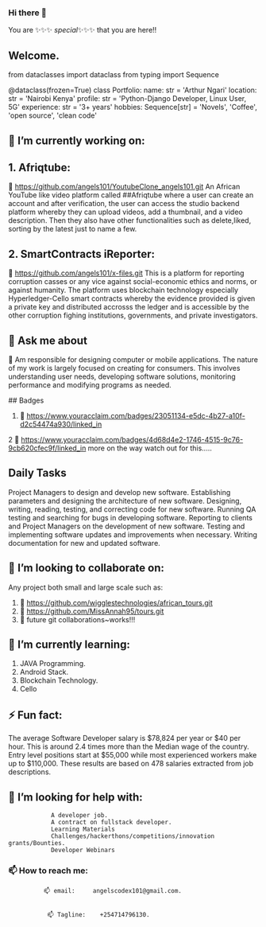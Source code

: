 ### Hi there 👋
You are   ✨✨✨ _special_✨✨✨ that you are here!!
## Welcome.
<!--
**angels101/angels101** is a ✨ _special_ ✨ repository because its `README.md` (this file) appears on your GitHub profile.
“The universe is a pretty big place. If it's just us, seems like an awful waste of space.”
Here are some ideas to get you started:

- 🔭 I’m currently working on ...
- 🌱 I’m currently learning ...
- 👯 I’m looking to collaborate on ...
- 🤔 I’m looking for help with ...
- 💬 Ask me about ...
- 📫 How to reach me: ...
- 😄 Pronouns: ...
- ⚡ Fun fact: ...
-->
from dataclasses import dataclass
from typing import Sequence



@dataclass(frozen=True)
class Portfolio:
    name: str = 'Arthur Ngari'
    location: str = 'Nairobi Kenya'
    profile: str = 'Python-Django Developer, Linux User, 5G'
    experience: str = '3+ years'
    hobbies: Sequence[str] = 'Novels', 'Coffee', 'open source', 'clean code'
## 🔭 I’m currently working on: 

##  1. Afriqtube:
🔭 https://github.com/angels101/YoutubeClone_angels101.git 
An African YouTube like video platform called  ##Afriqtube where a user can create an account and after verification, the user can access the studio backend platform whereby they can upload videos, add a thumbnail, and a video description. Then they also have other functionalities such as delete,liked, sorting by the latest just to name a few.

## 2. SmartContracts iReporter:
 🔭 https://github.com/angels101/x-files.git
This is a platform for reporting corruption casses or any vice against social-economic ethics and norms, or against humanity. The platform uses blockchain technology especially Hyperledger-Cello smart contracts whereby the evidence provided is given a private key and distributed accrosss the ledger and is accessible by the other corruption fighing institutions, governments, and private investigators.
<br>

##  💬 Ask me about
 <p> 🌱 Am responsible for designing computer or mobile applications. The nature of my work is largely focused on creating for consumers. 
          This involves understanding user needs, developing software solutions, monitoring performance and modifying programs as needed.</p>
## Badges

1.  🌱 https://www.youracclaim.com/badges/23051134-e5dc-4b27-a10f-d2c54474a930/linked_in

2 🌱  https://www.youracclaim.com/badges/4d68d4e2-1746-4515-9c76-9cb620cfec9f/linked_in
                             more on the way watch out for this.....
          
 ##   Daily Tasks
Project Managers to design and develop new software.
Establishing parameters and designing the architecture of new software.
Designing, writing, reading, testing, and correcting code for new software.
Running QA testing and searching for bugs in developing software.
Reporting to clients and Project Managers on the development of new software.
Testing and implementing software updates and improvements when necessary.
Writing documentation for new and updated software.


## 👯 I’m looking to collaborate on:
Any project both small and large scale such as:

 1. 👯 https://github.com/wigglestechnologies/african_tours.git
 2. 👯 https://github.com/MissAnnah95/tours.git
 3. 👯 future git collaborations~works!!!  

## 🌱 I’m currently learning:
1. JAVA Programming.
2. Android Stack.
3. Blockchain Technology.
4. Cello


##    ⚡ Fun fact: 

The average Software Developer salary is $78,824 per year or $40 per hour. This is around 2.4 times more than the Median wage of the country. 
          Entry level positions start at $55,000 while most experienced workers make up to $110,000. These results are based on 478 salaries extracted from job descriptions.

##          🤔 I’m looking for help with:
                A developer job.
                A contract on fullstack developer.
                Learning Materials
                Challenges/hackerthons/competitions/innovation grants/Bounties.
                Developer Webinars 
                
          
 ###           📫 How to reach me:
          
              📫 email:     angelscodex101@gmail.com.
 
 
               📫 Tagline:    +254714796130.
                
                
            
           
